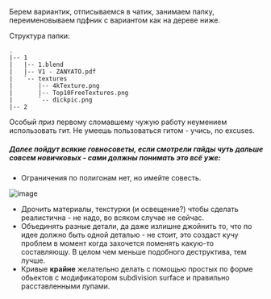 Берем вариантик, отписываемся в чатик, занимаем папку, переименовываем пдфник с вариантом как на дереве ниже.

Структура папки:
```
.
|-- 1
|   |-- 1.blend
|   |-- V1 - ZANYATO.pdf
|   `-- textures
|       |-- 4kTexture.png
|       |-- Top10FreeTextures.png
|       `-- dickpic.png
|-- 2
```

Особый *приз* первому сломавшему чужую работу неумением использовать гит. Не умеешь пользоваться гитом - учись, no excuses.

##### Далее пойдут всякие говносоветы, если смотрели гайды чуть дальше совсем новичковых - сами должны понимать это всё уже:

* Ограничения по полигонам нет, но имейте совесть.

![image](https://i.imgur.com/xhzvL7Y.png)

* Дрочить материалы, текстурки (и освещение?) чтобы сделать реалистична - не надо, во всяком случае не сейчас.
* Объединять разные детали, да даже излишне джойнить то, что по идее должно быть одной деталью - не стоит, это создаст кучу проблем в момент когда захочется поменять какую-то составляющу. В целом чем меньше подобного деструктива, тем лучше.
* Кривые **крайне** желательно делать с помощью простых по форме обьектов с модификатором subdivision surface и правильно расставленными лупами.

